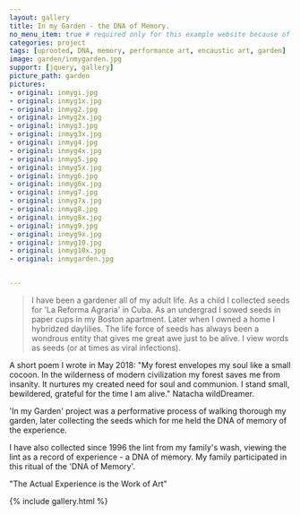 ```yaml
---
layout: gallery
title: In my Garden - the DNA of Memory.
no_menu_item: true # required only for this example website because of menu construction
categories: project
tags: [uprooted, DNA, memory, performance art, encaustic art, garden]
image: garden/inmygarden.jpg
support: [jquery, gallery]
picture_path: garden
pictures:
- original: inmygi.jpg
- original: inmyg1x.jpg
- original: inmyg2.jpg
- original: inmyg2x.jpg
- original: inmyg3.jpg
- original: inmyg3x.jpg
- original: inmyg4.jpg
- original: inmyg4x.jpg
- original: inmyg5.jpg
- original: inmyg5x.jpg
- original: inmyg6.jpg
- original: inmyg6x.jpg
- original: inmyg7.jpg
- original: inmyg7x.jpg
- original: inmyg8.jpg
- original: inmyg8x.jpg
- original: inmyg9.jpg
- original: inmyg9x.jpg
- original: inmyg10.jpg
- original: inmyg10x.jpg
- original: inmygarden.jpg


---
```

>I have been a gardener all of my adult life. As a child I collected seeds for 'La Reforma Agraria' in Cuba. As an undergrad I sowed seeds 
in paper cups in my Boston apartment. Later when I owned a home I hybridzed daylilies. The life force of seeds has always been a wondrous 
entity that gives me great awe just to be alive. I view words as seeds (or at times as viral infections).

A short poem I wrote in May 2018: "My forest envelopes my soul like a small cocoon. In the wilderness of modern civilization my forest 
saves me from insanity. It nurtures my created need for soul and communion. I stand small, bewildered, grateful for the time I am alive."
Natacha wildDreamer.

'In my Garden' project was a performative process of walking thorough my garden, later collecting the seeds which for me held the DNA of
memory of the experience.

I have also collected since 1996 the lint from my family's wash, viewing the lint as a record of experience - a DNA of memory. My family 
participated in this ritual of the 'DNA of Memory'.

"The Actual Experience is the Work of Art"

{% include gallery.html %}
